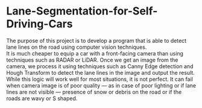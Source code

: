 # Lane-Segmentation-for-Self-Driving-Cars

The purpose of this project is to develop a program that is able to detect lane lines on the road using computer vision techniques.  
It is much cheaper to equip a car with a front-facing camera than using techniques such as RADAR or LiDAR. Once we get an image from the camera, we process it using techniques such as Canny Edge detection and Hough Transform to detect the lane lines in the image and output the result.  
While this logic will work well for most situations, it is not perfect. It can fail when camera image is of poor quality — as in case of poor lighting or if lane lines are not visible — presence of snow or debris on the road or if the roads are wavy or S shaped.
